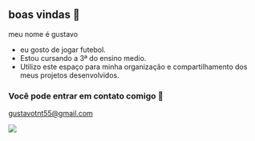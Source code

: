 ## boas vindas 👋

meu nome é gustavo

- eu gosto de jogar futebol.
- Estou cursando a 3ª do ensino medio.
- Utilizo este espaço para minha organização e compartilhamento dos meus projetos desenvolvidos.

### Você pode entrar em contato comigo 📧
gustavotnt55@gmail.com


![](https://media1.tenor.com/m/o6vsBd5Ywa8AAAAd/zoro-zoro-one-piece.gif)
